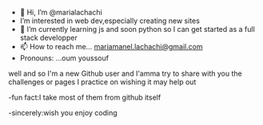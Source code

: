 - 👋 Hi, I’m @marialachachi
-  I’m interested in web dev,especially creating new sites
- 🌱 I’m currently learning js and soon python so I can get started as a full stack developper
- 📫 How to reach me... mariamanel.lachachi@gmail.com
-  Pronouns: ...oum youssouf

well and so I'm a new Github user and I'amma try to share with you the challenges or pages I practice on wishing it may help out

-fun fact:I take most of them from github itself

-sincerely:wish you enjoy coding


<!---
marialachachi/marialachachi is a ✨ special ✨ repository because its `README.md` (this file) appears on your GitHub profile.
You can click the Preview link to take a look at your changes.
--->
